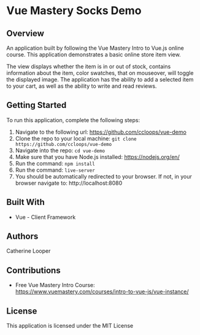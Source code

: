 # Vue Mastery Socks Demo

## Overview

An application built by following the Vue Mastery Intro to Vue.js online course. This application demonstrates a basic online store item view. 

The view displays whether the item is in or out of stock, contains information about the item, color swatches, that on mouseover, will toggle the displayed image. The application has the ability to add a selected item to your cart, as well as the ability to write and read reviews. 

## Getting Started

To run this application, complete the following steps:

1. Navigate to the following url: https://github.com/ccloops/vue-demo
2. Clone the repo to your local machine: `git clone https://github.com/ccloops/vue-demo`
3. Navigate into the repo: `cd vue-demo`
4. Make sure that you have Node.js installed: https://nodejs.org/en/
5. Run the command: `npm install`
6. Run the command: `live-server`
7. You should be automatically redirected to your browser. If not, in your browser navigate to: http://localhost:8080


## Built With
* Vue - Client Framework

## Authors
Catherine Looper

## Contributions
* Free Vue Mastery Intro Course: https://www.vuemastery.com/courses/intro-to-vue-js/vue-instance/

## License
This application is licensed under the MIT License
